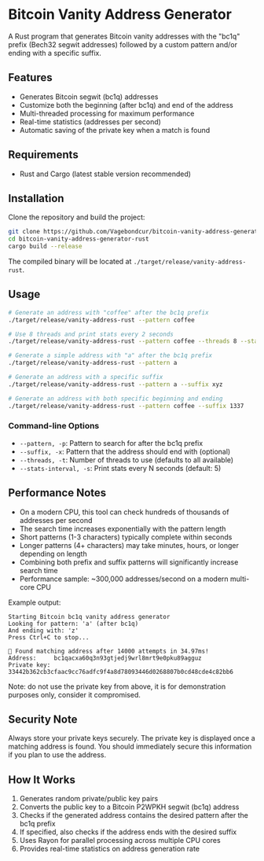 # Bitcoin Vanity Address Generator

A Rust program that generates Bitcoin vanity addresses with the "bc1q" prefix (Bech32 segwit addresses) followed by a custom pattern and/or ending with a specific suffix.

## Features

- Generates Bitcoin segwit (bc1q) addresses
- Customize both the beginning (after bc1q) and end of the address
- Multi-threaded processing for maximum performance
- Real-time statistics (addresses per second)
- Automatic saving of the private key when a match is found

## Requirements

- Rust and Cargo (latest stable version recommended)

## Installation

Clone the repository and build the project:

```bash
git clone https://github.com/Vagebondcur/bitcoin-vanity-address-generator-rust
cd bitcoin-vanity-address-generator-rust
cargo build --release
```

The compiled binary will be located at `./target/release/vanity-address-rust`.

## Usage

```bash
# Generate an address with "coffee" after the bc1q prefix
./target/release/vanity-address-rust --pattern coffee

# Use 8 threads and print stats every 2 seconds
./target/release/vanity-address-rust --pattern coffee --threads 8 --stats-interval 2

# Generate a simple address with "a" after the bc1q prefix
./target/release/vanity-address-rust --pattern a

# Generate an address with a specific suffix
./target/release/vanity-address-rust --pattern a --suffix xyz

# Generate an address with both specific beginning and ending
./target/release/vanity-address-rust --pattern coffee --suffix 1337
```

### Command-line Options

- `--pattern, -p`: Pattern to search for after the bc1q prefix
- `--suffix, -x`: Pattern that the address should end with (optional)
- `--threads, -t`: Number of threads to use (defaults to all available)
- `--stats-interval, -s`: Print stats every N seconds (default: 5)

## Performance Notes

- On a modern CPU, this tool can check hundreds of thousands of addresses per second
- The search time increases exponentially with the pattern length
- Short patterns (1-3 characters) typically complete within seconds
- Longer patterns (4+ characters) may take minutes, hours, or longer depending on length
- Combining both prefix and suffix patterns will significantly increase search time
- Performance sample: ~300,000 addresses/second on a modern multi-core CPU

Example output:
```
Starting Bitcoin bc1q vanity address generator
Looking for pattern: 'a' (after bc1q)
And ending with: 'z'
Press Ctrl+C to stop...

🎉 Found matching address after 14000 attempts in 34.97ms!
Address:     bc1qacxa60q3n93gtjedj9wrl8mrt9e0pku89agguz
Private key: 33442b362cb3cfaac9cc76adfc9f4a8d78093446d0268807b0cd48cde4c82bb6
```
Note: do not use the private key from above, it is for demonstration purposes only, consider it compromised.

## Security Note

Always store your private keys securely. The private key is displayed once a matching address is found. You should immediately secure this information if you plan to use the address.

## How It Works

1. Generates random private/public key pairs
2. Converts the public key to a Bitcoin P2WPKH segwit (bc1q) address
3. Checks if the generated address contains the desired pattern after the bc1q prefix
4. If specified, also checks if the address ends with the desired suffix
5. Uses Rayon for parallel processing across multiple CPU cores
6. Provides real-time statistics on address generation rate
